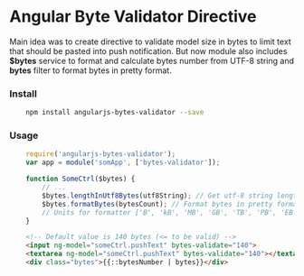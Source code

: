 # Angular Byte Validator Directive
Main idea was to create directive to validate model size in bytes to limit text that should be pasted into push notification. But now module also includes **$bytes** service to format and calculate bytes number from UTF-8 string and **bytes** filter to format bytes in pretty format.
### Install
```sh
    npm install angularjs-bytes-validator --save
```
### Usage
```javascript
    require('angularjs-bytes-validator');
    var app = module('somApp', ['bytes-validator']);

    function SomeCtrl($bytes) {
        // ...
        $bytes.lengthInUtf8Bytes(utf8String); // Get utf-8 string length in bytes.
        $bytes.formatBytes(bytesCount); // Format bytes in pretty format.
        // Units for formatter ['B', 'kB', 'MB', 'GB', 'TB', 'PB', 'EB', 'ZB', 'YB'].
    }
```
```html
    <!-- Default value is 140 bytes (<= to be valid) -->
    <input ng-model="someCtrl.pushText" bytes-validate="140">
    <textarea ng-model="someCtrl.pushText" bytes-validate="140"></textarea>
    <div class="bytes">{{::bytesNumber | bytes}}</div>
```